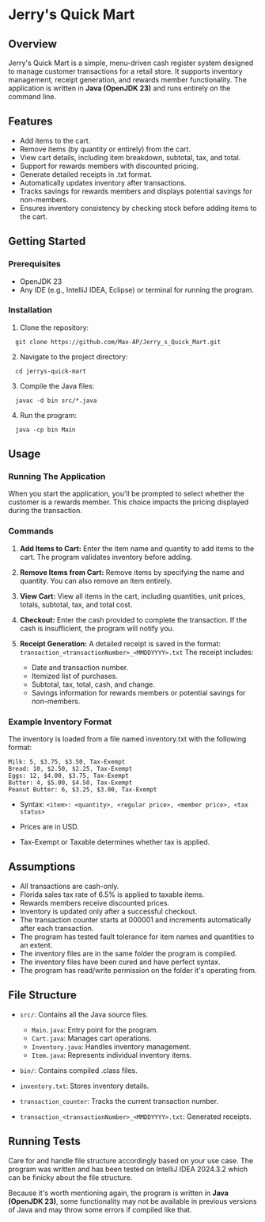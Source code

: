 
# Jerry's Quick Mart

## Overview

Jerry's Quick Mart is a simple, menu-driven cash register system designed to manage customer transactions for a retail store. It supports inventory management, receipt generation, and rewards member functionality. The application is written in **Java (OpenJDK 23)** and runs entirely on the command line.

## Features

- Add items to the cart.
- Remove items (by quantity or entirely) from the cart.
- View cart details, including item breakdown, subtotal, tax, and total.
- Support for rewards members with discounted pricing.
- Generate detailed receipts in .txt format.
- Automatically updates inventory after transactions.
- Tracks savings for rewards members and displays potential savings for non-members.
- Ensures inventory consistency by checking stock before adding items to the cart.


## Getting Started
### Prerequisites
- OpenJDK 23
- Any IDE (e.g., IntelliJ IDEA, Eclipse) or terminal for running the program.
### Installation


1. Clone the repository:
```
  git clone https://github.com/Max-AP/Jerry_s_Quick_Mart.git
```
2. Navigate to the project directory:
```
  cd jerrys-quick-mart
```
3. Compile the Java files:
```
  javac -d bin src/*.java
```
4. Run the program:
```
  java -cp bin Main
```
    
## Usage
### Running The Application
When you start the application, you'll be prompted to select whether the customer is a rewards member. This choice impacts the pricing displayed during the transaction.
### Commands
1. **Add Items to Cart:**
Enter the item name and quantity to add items to the cart. The program validates inventory before adding.

2. **Remove Items from Cart:**
Remove items by specifying the name and quantity. You can also remove an item entirely.

3. **View Cart:**
View all items in the cart, including quantities, unit prices, totals, subtotal, tax, and total cost.

4. **Checkout:**
Enter the cash provided to complete the transaction. If the cash is insufficient, the program will notify you.

5. **Receipt Generation:**
A detailed receipt is saved in the format:
`transaction_<transactionNumber>_<MMDDYYYY>.txt`
The receipt includes:
    - Date and transaction number.
    - Itemized list of purchases.
    - Subtotal, tax, total, cash, and change.
    - Savings information for rewards members or potential savings for non-members.

### Example Inventory Format
The inventory is loaded from a file named inventory.txt with the following format:
```
Milk: 5, $3.75, $3.50, Tax-Exempt
Bread: 10, $2.50, $2.25, Tax-Exempt
Eggs: 12, $4.00, $3.75, Tax-Exempt
Butter: 4, $5.00, $4.50, Tax-Exempt
Peanut Butter: 6, $3.25, $3.00, Tax-Exempt
```
- Syntax: `<item>: <quantity>, <regular price>, <member price>, <tax status>`

- Prices are in USD.

- Tax-Exempt or Taxable determines whether tax is applied.
## Assumptions

- All transactions are cash-only.
- Florida sales tax rate of 6.5% is applied to taxable items.
- Rewards members receive discounted prices.
- Inventory is updated only after a successful checkout.
- The transaction counter starts at 000001 and increments automatically after each transaction.
- The program has tested fault tolerance for item names and quantities to an extent.
- The inventory files are in the same folder the program is compiled.
- The inventory files have been cured and have perfect syntax.
- The program has read/write permission on the folder it's operating from.
## File Structure

- `src/`: Contains all the Java source files.

    - `Main.java`: Entry point for the program.
    - `Cart.java`: Manages cart operations.
    - `Inventory.java`: Handles inventory management.
    - `Item.java`: Represents individual inventory items.

- `bin/`: Contains compiled .class files.
- `inventory.txt`: Stores inventory details.
- `transaction_counter`: Tracks the current transaction number.
- `transaction_<transactionNumber>_<MMDDYYYY>.txt`: Generated receipts.
## Running Tests

Care for and handle file structure accordingly based on your use case. The program was written and has been tested on IntelliJ IDEA 2024.3.2 which can be finicky about the file structure. 

Because it's worth mentioning again, the program is written in **Java (OpenJDK 23)**, some functionality may not be available in previous versions of Java and may throw some errors if compiled like that.

